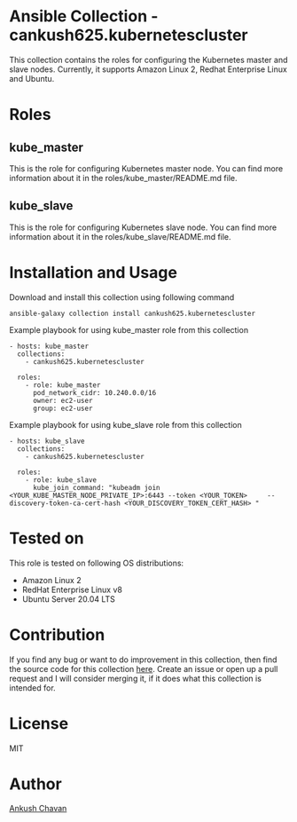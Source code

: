 # Ansible Collection - cankush625.kubernetescluster

This collection contains the roles for configuring the Kubernetes master and slave nodes. Currently, it supports Amazon Linux 2, Redhat Enterprise Linux and Ubuntu.

Roles
=====

kube_master
-----------

This is the role for configuring Kubernetes master node. You can find more information about it in the roles/kube_master/README.md file.

kube_slave
----------

This is the role for configuring Kubernetes slave node. You can find more information about it in the roles/kube_slave/README.md file.

Installation and Usage
======================

Download and install this collection using following command<br>

`ansible-galaxy collection install cankush625.kubernetescluster`

Example playbook for using kube_master role from this collection

    - hosts: kube_master
      collections:
        - cankush625.kubernetescluster

      roles:
        - role: kube_master
          pod_network_cidr: 10.240.0.0/16
          owner: ec2-user
          group: ec2-user

Example playbook for using kube_slave role from this collection

    - hosts: kube_slave
      collections:
        - cankush625.kubernetescluster

      roles:
        - role: kube_slave
          kube_join_command: "kubeadm join <YOUR_KUBE_MASTER_NODE_PRIVATE_IP>:6443 --token <YOUR_TOKEN>     --discovery-token-ca-cert-hash <YOUR_DISCOVERY_TOKEN_CERT_HASH> "

Tested on
=========

This role is tested on following OS distributions: <br>
- Amazon Linux 2
- RedHat Enterprise Linux v8
- Ubuntu Server 20.04 LTS

Contribution
============

If you find any bug or want to do improvement in this collection, then find the source code for this collection [here](https://github.com/cankush625/kubernetescluster). Create an issue or open up a pull request and I will consider merging it, if it does what this collection is intended for.

License
=======

MIT

Author
======

[Ankush Chavan](https://www.linkedin.com/in/ankushchavan)
